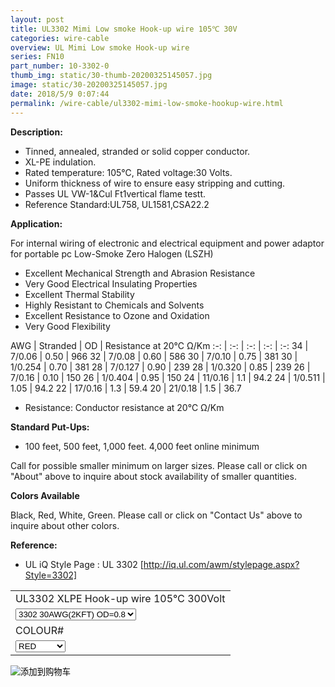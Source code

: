 ```yaml
---
layout: post 
title: UL3302 Mimi Low smoke Hook-up wire 105℃ 30V
categories: wire-cable
overview: UL Mimi Low smoke Hook-up wire
series: FN10
part_number: 10-3302-0
thumb_img: static/30-thumb-20200325145057.jpg
image: static/30-20200325145057.jpg
date: 2018/5/9 0:07:44
permalink: /wire-cable/ul3302-mimi-low-smoke-hookup-wire.html
---
```



__Description:__

* Tinned, annealed, stranded or solid copper conductor.
* XL-PE indulation.
* Rated temperature: 105℃, Rated voltage:30 Volts.
* Uniform thickness of wire to ensure easy stripping and cutting.
* Passes UL VW-1&amp;Cul Ft1vertical flame testt.
* Reference Standard:UL758, UL1581,CSA22.2

__Application:__


For internal wiring of electronic and electrical equipment and power adaptor for portable pc
Low-Smoke Zero Halogen (LSZH)

* Excellent Mechanical Strength and Abrasion Resistance
* Very Good Electrical Insulating Properties
* Excellent Thermal Stability
* Highly Resistant to Chemicals and Solvents
* Excellent Resistance to Ozone and Oxidation
* Very Good Flexibility

AWG | Stranded | OD | Resistance at 20℃ Ω/Km
:-: | :-: |  :-: |  :-: |  :-: 
34 | 7/0.06 | 0.50 | 966
32 | 7/0.08 | 0.60 | 586
30 | 7/0.10 | 0.75 | 381
30 | 1/0.254 | 0.70 | 381
28 | 7/0.127 | 0.90 | 239
28 | 1/0.320 | 0.85 | 239
26 | 7/0.16 | 0.10 | 150
26 | 1/0.404 | 0.95 | 150
24 | 11/0.16 | 1.1 | 94.2
24 | 1/0.511 | 1.05 | 94.2
22 | 17/0.16 | 1.3 | 59.4
20 | 21/0.18 | 1.5 | 36.7

* Resistance: Conductor resistance at 20℃ Ω/Km

__Standard Put-Ups:__

* 100 feet, 500 feet, 1,000 feet.  4,000 feet online minimum

Call for possible smaller minimum on larger sizes.  Please call or click on "About" above to inquire about stock availability of smaller quantities. 

__Colors Available__

Black, Red, White, Green.  Please call or click on "Contact Us" above to inquire about other colors.

__Reference:__

*  UL iQ Style Page : UL 3302 [http://iq.ul.com/awm/stylepage.aspx?Style=3302] 


<form action="https://www.paypal.com/cgi-bin/webscr" method="post" target="_blank">
  <input type="hidden" name="cmd" value="_s-xclick" />
  <input type="hidden" name="hosted_button_id" value="LTGJ9A8HRNMMW" />
  <table>
    <tr>
      <td>
        <input type="hidden" name="on0" value="UL3302 XLPE Hook-up wire 105℃ 300Volt"/>
        UL3302 XLPE Hook-up wire 105℃ 300Volt
      </td>
    </tr>
    <tr>
      <td>
        <select name="os0">
          <option value="3302 30AWG(2KFT) OD=0.8">
            3302 30AWG(2KFT) OD=0.8
          </option>
          <option value="3302 28AWG(2KFT) OD=0.9">
            3302 28AWG(2KFT) OD=0.9
          </option>
          <option value="3302  26AWG(2KFT) OD=1.0">
            3302  26AWG(2KFT) OD=1.0
          </option>
          <option value="3302  24AWG(2KFT) OD=1.1">
            3302  24AWG(2KFT) OD=1.1
          </option>
          <option value="3302  22AWG(2KFT) OD=1.3">
            3302  22AWG(2KFT) OD=1.3
          </option>
          <option value="3302  20AWG(2KFT) OD=1.5">
            3302  20AWG(2KFT) OD=1.5
          </option>
        </select>
      </td>
    </tr>
    <tr>
      <td>
        <input type="hidden" name="on1" value="COLOUR#"/>
        COLOUR#
      </td>
    </tr>
    <tr>
      <td>
        <select name="os1">
          <option value="RED">
            RED
          </option>
          <option value="BLACK">
            BLACK
          </option>
          <option value="WHITE">
            WHITE
          </option>
          <option value="YELLOW">
            YELLOW
          </option>
          <option value="GREEN">
            GREEN
          </option>
          <option value="ORANGE">
            ORANGE
          </option>
          <option value="GRAY">
            GRAY
          </option>
          <option value="BLUE">
            BLUE
          </option>
        </select>
      </td>
    </tr>
  </table>
  <input type="hidden" name="currency_code" value="USD" />
  <input type="image" src="https://www.paypalobjects.com/en_US/i/btn/btn_cart_SM.gif" border="0" name="submit" title="有了PayPal，您可以更安全便捷地在线付款！" alt="添加到购物车" />
</form>
